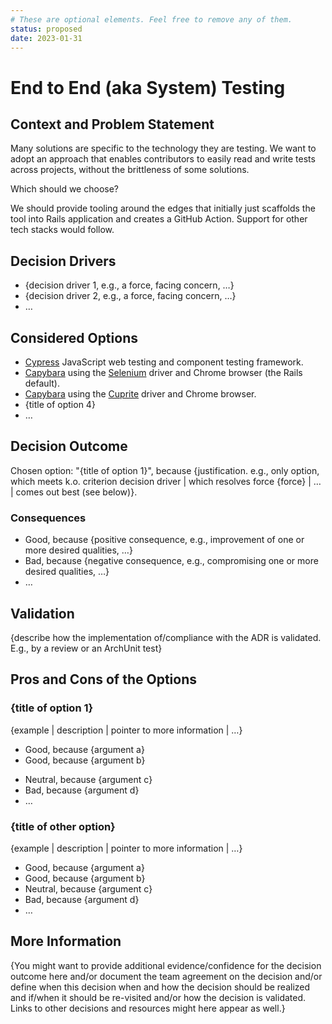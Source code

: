 ```yaml
---
# These are optional elements. Feel free to remove any of them.
status: proposed
date: 2023-01-31
---
```

# End to End (aka System) Testing

## Context and Problem Statement

Many solutions are specific to the technology they are testing. We want to adopt an approach that enables contributors to easily read and write tests across projects, without the brittleness of some solutions.

Which should we choose?

We should provide tooling around the edges that initially just scaffolds the tool into Rails application and creates a GitHub Action. Support for other tech stacks would follow.

<!-- This is an optional element. Feel free to remove. -->
## Decision Drivers

* {decision driver 1, e.g., a force, facing concern, …}
* {decision driver 2, e.g., a force, facing concern, …}
* … <!-- numbers of drivers can vary -->

## Considered Options

* [Cypress](https://www.cypress.io) JavaScript web testing and component testing framework.
* [Capybara](http://teamcapybara.github.io/capybara/) using the [Selenium](https://www.selenium.dev) driver and Chrome browser (the Rails default).
* [Capybara](http://teamcapybara.github.io/capybara/) using the [Cuprite](https://cuprite.rubycdp.com) driver and Chrome browser.
* {title of option 4}
* … <!-- numbers of options can vary -->

## Decision Outcome

Chosen option: "{title of option 1}", because
{justification. e.g., only option, which meets k.o. criterion decision driver | which resolves force {force} | … | comes out best (see below)}.

<!-- This is an optional element. Feel free to remove. -->
### Consequences

* Good, because {positive consequence, e.g., improvement of one or more desired qualities, …}
* Bad, because {negative consequence, e.g., compromising one or more desired qualities, …}
* … <!-- numbers of consequences can vary -->

<!-- This is an optional element. Feel free to remove. -->
## Validation

{describe how the implementation of/compliance with the ADR is validated. E.g., by a review or an ArchUnit test}

<!-- This is an optional element. Feel free to remove. -->
## Pros and Cons of the Options

### {title of option 1}

<!-- This is an optional element. Feel free to remove. -->
{example | description | pointer to more information | …}

* Good, because {argument a}
* Good, because {argument b}
<!-- use "neutral" if the given argument weights neither for good nor bad -->
* Neutral, because {argument c}
* Bad, because {argument d}
* … <!-- numbers of pros and cons can vary -->

### {title of other option}

{example | description | pointer to more information | …}

* Good, because {argument a}
* Good, because {argument b}
* Neutral, because {argument c}
* Bad, because {argument d}
* …

<!-- This is an optional element. Feel free to remove. -->
## More Information

{You might want to provide additional evidence/confidence for the decision outcome here and/or
 document the team agreement on the decision and/or
 define when this decision when and how the decision should be realized and if/when it should be re-visited and/or
 how the decision is validated.
 Links to other decisions and resources might here appear as well.}
